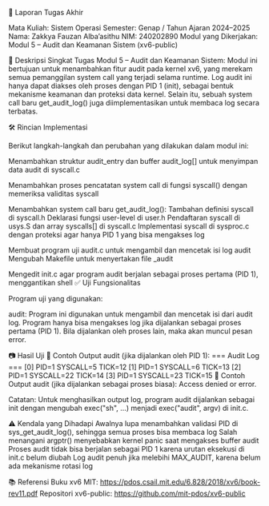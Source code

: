 📝 Laporan Tugas Akhir 

Mata Kuliah: Sistem Operasi
Semester: Genap / Tahun Ajaran 2024–2025
Nama: Zakkya Fauzan Alba’asithu
NIM: 240202890
Modul yang Dikerjakan:
Modul 5 – Audit dan Keamanan Sistem (xv6-public)

📌 Deskripsi Singkat Tugas Modul 5 – Audit dan Keamanan Sistem:
Modul ini bertujuan untuk menambahkan fitur audit pada kernel xv6, yang merekam semua pemanggilan system call yang terjadi selama runtime. Log audit ini hanya dapat diakses oleh proses dengan PID 1 (init), sebagai bentuk mekanisme keamanan dan proteksi data kernel. Selain itu, sebuah system call baru get_audit_log() juga diimplementasikan untuk membaca log secara terbatas. 

🛠️ Rincian Implementasi 

Berikut langkah-langkah dan perubahan yang dilakukan dalam modul ini:

Menambahkan struktur audit_entry dan buffer audit_log[] untuk menyimpan data audit di syscall.c 

Menambahkan proses pencatatan system call di fungsi syscall() dengan memeriksa validitas syscall

Menambahkan system call baru get_audit_log(): 
Tambahan definisi syscall di syscall.h 
Deklarasi fungsi user-level di user.h 
Pendaftaran syscall di usys.S dan array syscalls[] di syscall.c 
Implementasi syscall di sysproc.c dengan proteksi agar hanya PID 1 yang bisa mengakses log 

Membuat program uji audit.c untuk mengambil dan mencetak isi log audit Mengubah Makefile untuk menyertakan file _audit 

Mengedit init.c agar program audit berjalan sebagai proses pertama (PID 1), menggantikan shell ✅ Uji Fungsionalitas 

Program uji yang digunakan:

audit:
Program ini digunakan untuk mengambil dan mencetak isi dari audit log. Program hanya bisa mengakses log jika dijalankan sebagai proses pertama (PID 1). Bila dijalankan oleh proses lain, maka akan muncul pesan error. 

📷 Hasil Uji 
📍 Contoh Output audit (jika dijalankan oleh PID 1): 
=== Audit Log === [0] PID=1 SYSCALL=5 TICK=12 [1] PID=1 SYSCALL=6 TICK=13 [2] PID=1 SYSCALL=22 TICK=14 [3] PID=1 SYSCALL=23 TICK=15 
📍 Contoh Output audit (jika dijalankan sebagai proses biasa): 
Access denied or error. 

Catatan: Untuk menghasilkan output log, program audit dijalankan sebagai init dengan mengubah exec("sh", ...) menjadi exec("audit", argv) di init.c.

⚠️ Kendala yang Dihadapi 
Awalnya lupa menambahkan validasi PID di sys_get_audit_log(), sehingga semua proses bisa membaca log 
Salah menangani argptr() menyebabkan kernel panic saat mengakses buffer audit 
Proses audit tidak bisa berjalan sebagai PID 1 karena urutan eksekusi di init.c belum diubah 
Log audit penuh jika melebihi MAX_AUDIT, karena belum ada mekanisme rotasi log 

📚 Referensi Buku xv6 MIT: https://pdos.csail.mit.edu/6.828/2018/xv6/book-rev11.pdf 
Repositori xv6-public: https://github.com/mit-pdos/xv6-public
